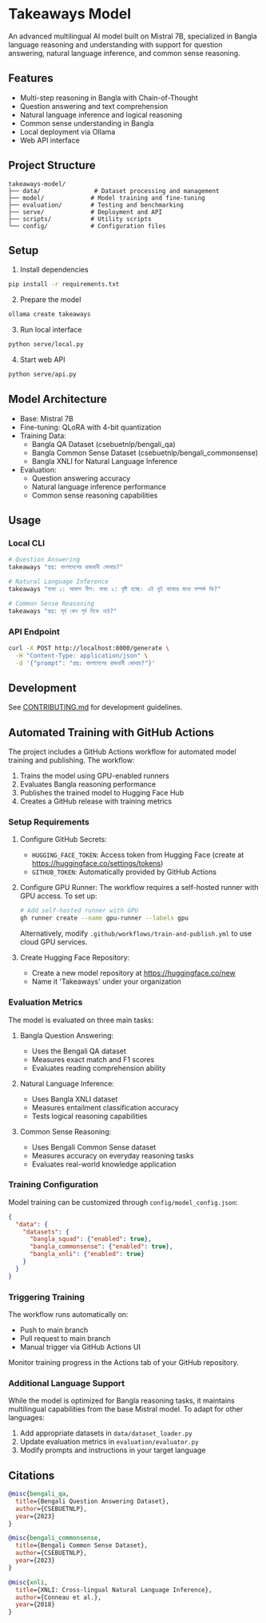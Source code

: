 # Takeaways Model

An advanced multilingual AI model built on Mistral 7B, specialized in Bangla language reasoning and understanding with support for question answering, natural language inference, and common sense reasoning.

## Features

- Multi-step reasoning in Bangla with Chain-of-Thought
- Question answering and text comprehension
- Natural language inference and logical reasoning
- Common sense understanding in Bangla
- Local deployment via Ollama
- Web API interface

## Project Structure

```
takeaways-model/
├── data/               # Dataset processing and management
├── model/             # Model training and fine-tuning
├── evaluation/        # Testing and benchmarking
├── serve/             # Deployment and API
├── scripts/           # Utility scripts
└── config/            # Configuration files
```

## Setup

1. Install dependencies
```bash
pip install -r requirements.txt
```

2. Prepare the model
```bash
ollama create takeaways
```

3. Run local interface
```bash
python serve/local.py
```

4. Start web API
```bash
python serve/api.py
```

## Model Architecture

- Base: Mistral 7B
- Fine-tuning: QLoRA with 4-bit quantization
- Training Data:
  - Bangla QA Dataset (csebuetnlp/bengali_qa)
  - Bangla Common Sense Dataset (csebuetnlp/bengali_commonsense)
  - Bangla XNLI for Natural Language Inference
- Evaluation:
  - Question answering accuracy
  - Natural language inference performance
  - Common sense reasoning capabilities

## Usage

### Local CLI
```bash
# Question Answering
takeaways "প্রশ্ন: বাংলাদেশের রাজধানী কোথায়?"

# Natural Language Inference
takeaways "বাক্য ১: আকাশ নীল। বাক্য ২: বৃষ্টি হচ্ছে। এই দুই বাক্যের মধ্যে সম্পর্ক কি?"

# Common Sense Reasoning
takeaways "প্রশ্ন: সূর্য কেন পূর্ব দিকে ওঠে?"
```

### API Endpoint
```bash
curl -X POST http://localhost:8000/generate \
  -H "Content-Type: application/json" \
  -d '{"prompt": "প্রশ্ন: বাংলাদেশের রাজধানী কোথায়?"}'
```

## Development

See [CONTRIBUTING.md](CONTRIBUTING.md) for development guidelines.

## Automated Training with GitHub Actions

The project includes a GitHub Actions workflow for automated model training and publishing. The workflow:

1. Trains the model using GPU-enabled runners
2. Evaluates Bangla reasoning performance
3. Publishes the trained model to Hugging Face Hub
4. Creates a GitHub release with training metrics

### Setup Requirements

1. Configure GitHub Secrets:
   - `HUGGING_FACE_TOKEN`: Access token from Hugging Face (create at https://huggingface.co/settings/tokens)
   - `GITHUB_TOKEN`: Automatically provided by GitHub Actions

2. Configure GPU Runner:
   The workflow requires a self-hosted runner with GPU access. To set up:
   
   ```bash
   # Add self-hosted runner with GPU
   gh runner create --name gpu-runner --labels gpu
   ```
   
   Alternatively, modify `.github/workflows/train-and-publish.yml` to use cloud GPU services.

3. Create Hugging Face Repository:
   - Create a new model repository at https://huggingface.co/new
   - Name it 'Takeaways' under your organization

### Evaluation Metrics

The model is evaluated on three main tasks:

1. Bangla Question Answering:
   - Uses the Bengali QA dataset
   - Measures exact match and F1 scores
   - Evaluates reading comprehension ability

2. Natural Language Inference:
   - Uses Bangla XNLI dataset
   - Measures entailment classification accuracy
   - Tests logical reasoning capabilities

3. Common Sense Reasoning:
   - Uses Bengali Common Sense dataset
   - Measures accuracy on everyday reasoning tasks
   - Evaluates real-world knowledge application

### Training Configuration

Model training can be customized through `config/model_config.json`:

```json
{
  "data": {
    "datasets": {
      "bangla_squad": {"enabled": true},
      "bangla_commonsense": {"enabled": true},
      "bangla_xnli": {"enabled": true}
    }
  }
}
```

### Triggering Training

The workflow runs automatically on:
- Push to main branch
- Pull request to main branch
- Manual trigger via GitHub Actions UI

Monitor training progress in the Actions tab of your GitHub repository.

### Additional Language Support

While the model is optimized for Bangla reasoning tasks, it maintains multilingual capabilities from the base Mistral model. To adapt for other languages:

1. Add appropriate datasets in `data/dataset_loader.py`
2. Update evaluation metrics in `evaluation/evaluator.py`
3. Modify prompts and instructions in your target language

## Citations

```bibtex
@misc{bengali_qa,
  title={Bengali Question Answering Dataset},
  author={CSEBUETNLP},
  year={2023}
}

@misc{bengali_commonsense,
  title={Bengali Common Sense Dataset},
  author={CSEBUETNLP},
  year={2023}
}

@misc{xnli,
  title={XNLI: Cross-lingual Natural Language Inference},
  author={Conneau et al.},
  year={2018}
}
